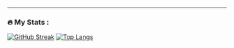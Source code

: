 ---

### :fire: My Stats :
[![GitHub Streak](http://github-readme-streak-stats.herokuapp.com?user=JitendraKumar1092&theme=dark&background=000000)](https://git.io/streak-stats)
[![Top Langs](https://github-readme-stats.vercel.app/api/top-langs/?username=JitendraKumar1092&layout=compact&theme=vision-friendly-dark)](https://github.com/anuraghazra/github-readme-stats)
